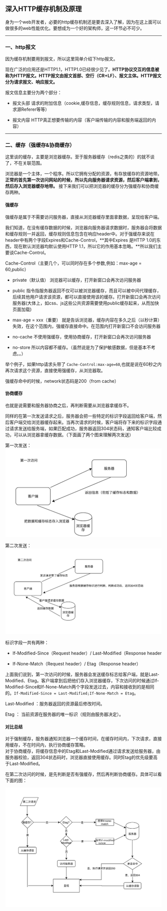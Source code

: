 ## 深入HTTP缓存机制及原理

身为一个web开发者，必要的http缓存机制还是要去深入了解，因为在这上面可以做很多的web性能优化。要想成为一个好的架构师，这一环节必不可少。

---

### 一、http报文

因为缓存机制要用到报文，所以这里简单介绍下http报文。  

现在广泛的应用还是HTTP1.1，HTTP1.0已经很少见了。**HTTP协议交互的信息被称为HTTP报文。HTTP报文由报文首部、空行（CR+LF）、报文主体。HTTP报文分为请求报文、响应报文。**

报文信息主要分为两个部分：

- 报文头部 请求的附加信息（cookie,缓存信息，缓存规则信息，请求类型，请求源Referer等等）

- 报文内容 HTTP真正想要传输的内容（客户端传输的内容和服务端返回的内容）

---

### 二、缓存（强缓存&协商缓存）

这里谈的缓存，主要是浏览器缓存。至于服务器缓存（redis之类的）的就不谈了，不在关联范围。  

浏览器是一个主体，一个程序。所以它拥有分配的资源，有存放缓存的资源地带。  
**正常的首先第一次访问网站的时候，所以先向服务器请求资源，然后客户端拿到，然后存入浏览器缓存地带。**
接下来我们可以把浏览器的缓存分为强缓存和协商缓存两种。

#### 强缓存

强缓存是属于不需要访问服务器，直接从浏览器缓存里面拿数据，呈现给客户端。  

我们知道，在没有缓存数据的时候，浏览器向服务器请求数据时，服务器会将数据和缓存规则一并返回，缓存规则信息包含在响应header中。对于强缓存来说在header中有两个字段Expires和Cache-Control，**其中Expires 是HTTP 1.0的东西，现在默认浏览器均默认使用HTTP 1.1，所以它的作用基本忽略。**所以我们主要谈Cache-Control。

Cache-Control（主要几个，可以同时存在多个参数,例如：max-age = 60,public）

- private（默认值） 浏览器可以缓存，打开新窗口会再次访问服务器

- public  指令指服务器返回不仅可以被浏览器缓存，而且可以被中间代理缓存，后续其他用户请求该资源，都可以直接使用该的缓存。打开新窗口会再次访问服务器(大体上，如css、js这些公共资源需要使用public缓存起来，从而加快页面加载)

- max-age = xxx（重要） 就是告诉浏览器，缓存内容在多久之后（以秒计算）失效，在这个范围内，强缓存直接命中。在范围内打开新窗口不会访问服务器

- no-cache 不使用强缓存，使用协商缓存，打开新窗口会再次访问服务器

- no-store 所以内容都不缓存。（虽然说是为了保护敏感数据，但是基本不考虑。。）

举个例子，如果http请求头带了 `Cache-Control:max-age=60`,也就是说在60秒之内再次请求这个资源，直接使用强缓存，从浏览器取。

强缓存命中的时候，network状态码是200（from cache）



#### 协商缓存

也就是说需要和服务器协商之后，再判断需要从浏览器拿缓存不。  

同样的在第一次发送请求之后，服务器会把一些特定的标识字段返回给客户端，然后客户端交给浏览器缓存起来。当再次请求的时候，客户端将存下来的标识字段通过请求发送给服务端，如果匹配成功，服务器返回304状态码，通知客户端比较成功，可以从浏览器拿缓存数据。（下面画了两个图来理解两次发送）

第一次发送：
![image](./image/WX20191114-185019@2x.png)  


第二次发送：
![image](./image/WX20191114-185359@2x.png)

标识字段一共有两种：

- If-Modified-Since（Request header）/ Last-Modified（Response header

- If-None-Match（Request header）/ Etag（Response header）

上面我们说到，第一次访问的时候，服务器会发送缓存标志给客户端，就是Last-Modified、Etag。客户端拿到后把他们存入浏览器缓存，下次访问的时候通过If-Modified-Since和If-None-Match两个字段发送过去，内容和接收到的是相同的。`If-Modified-Since = Last-Modified;If-None-Match = Etag`。

Last-Modified ：服务器返回的资源最后修改时间。

Etag ： 当前资源在服务器的唯一标识（规则由服务器决定）。

#### 对比总结

对于强制缓存，服务器通知浏览器一个缓存时间，在缓存时间内，下次请求，直接用缓存，不在时间内，执行协商缓存策略。  
对于协商缓存，将缓存信息中的Etag和Last-Modified通过请求发送给服务器，由服务器校验，返回304状态码时，浏览器直接使用缓存。同时Etag的优先级要高于Last-Modified。  

在第二次访问的时候，是先判断是否有强缓存，然后再判断协商缓存。具体可以看下面的图：


![image](./image/WX20191115-113110@2x.png)

